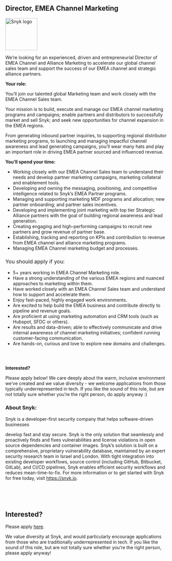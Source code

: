 Director, EMEA Channel Marketing
---

<img src="https://res.cloudinary.com/snyk/image/upload/v1537345894/press-kit/brand/logo-black.png" width="100" alt="Snyk logo" />

<p><span style="font-weight: 400;">We’re looking for an experienced, driven and entrepreneurial Director of EMEA Channel and Alliance Marketing to accelerate our global channel sales team and support the success of our EMEA channel and strategic alliance partners.&nbsp;</span></p>
<p><strong>Your role:</strong></p>
<p><span style="font-weight: 400;">You’ll join our talented global Marketing team and work closely with the EMEA Channel Sales team.&nbsp;</span></p>
<p><span style="font-weight: 400;">Your mission is to build, execute and manage our EMEA channel marketing programs and campaigns; enable partners and distributors to successfully market and sell Snyk; and seek new opportunities for channel expansion in the EMEA regions.&nbsp;</span></p>
<p><span style="font-weight: 400;">From generating inbound partner inquiries, to supporting regional distributor marketing programs, to launching and managing impactful channel awareness and lead generating campaigns, you’ll wear many hats and play an important role in driving EMEA partner sourced and influenced revenue.&nbsp;</span></p>
<p><strong>You’ll spend your time:</strong></p>
<ul>
<li style="font-weight: 400;"><span style="font-weight: 400;">Working closely with our EMEA Channel Sales team to understand their needs and develop partner marketing campaigns, marketing collateral and enablement tools.</span></li>
<li style="font-weight: 400;"><span style="font-weight: 400;">Developing and owning the messaging, positioning, and competitive intelligence related to Snyk’s EMEA Partner programs.&nbsp;</span></li>
<li style="font-weight: 400;"><span style="font-weight: 400;">Managing and supporting marketing MDF programs and allocation; new partner onboarding; and partner sales incentives.</span></li>
<li style="font-weight: 400;"><span style="font-weight: 400;">Developing and implementing joint marketing with top tier Strategic Alliance partners with the goal of building regional awareness and lead generation.&nbsp;</span></li>
<li style="font-weight: 400;"><span style="font-weight: 400;">Creating engaging and high-performing campaigns to recruit new partners and grow revenue of partner base.&nbsp;</span></li>
<li style="font-weight: 400;"><span style="font-weight: 400;">Establishing, tracking and reporting on KPIs and contribution to revenue from EMEA channel and alliance marketing programs.&nbsp;</span></li>
<li style="font-weight: 400;"><span style="font-weight: 400;">Managing EMEA Channel marketing budget and processes.</span></li>
</ul>
<h3><span style="font-weight: 400;">You should apply if you:</span></h3>
<ul>
<li style="font-weight: 400;"><span style="font-weight: 400;">5+ years working in EMEA Channel Marketing role.</span></li>
<li style="font-weight: 400;"><span style="font-weight: 400;">Have a strong understanding of the various EMEA regions and nuanced approaches to marketing within them.</span></li>
<li style="font-weight: 400;"><span style="font-weight: 400;">Have worked closely with an EMEA Channel Sales team and understand how to support and accelerate them.</span></li>
<li style="font-weight: 400;"><span style="font-weight: 400;">Enjoy fast-paced, highly engaged work environments.</span></li>
<li style="font-weight: 400;"><span style="font-weight: 400;">Are excited to help build the EMEA business and contribute directly to pipeline and revenue goals.</span></li>
<li style="font-weight: 400;"><span style="font-weight: 400;">Are proficient at using marketing automation and CRM tools (such as Hubspot, SFDC or others).</span></li>
<li style="font-weight: 400;"><span style="font-weight: 400;">Are results and data-driven; able to effectively communicate and drive internal awareness of channel marketing initiatives; confident running customer-facing communication.</span></li>
<li style="font-weight: 400;"><span style="font-weight: 400;">Are hands-on, curious and love to explore new domains and challenges.</span></li>
</ul>
<h3>&nbsp;</h3>
<p><strong>Interested?</strong></p>
<p><span style="font-weight: 400;">Please apply below! We care deeply about the warm, inclusive environment we’ve created and we value diversity - we welcome applications from those typically underrepresented in tech. If you like the sound of this role, but are not totally sure whether you’re the right person, do apply anyway :)</span></p>
<h3><strong>About Snyk:</strong></h3>
<p><span style="font-weight: 400;">Snyk is a developer-first security company that helps software-driven businesses&nbsp;</span></p>
<p><span style="font-weight: 400;">develop fast and stay secure. Snyk is the only solution that seamlessly and proactively finds and fixes vulnerabilities and license violations in open source dependencies and container images. Snyk’s solution is built on a comprehensive, proprietary vulnerability database, maintained by an expert security research team in Israel and London. With tight integration into existing developer workflows, source control (including GitHub, Bitbucket, GitLab), and CI/CD pipelines, Snyk enables efficient security workflows and reduces mean-time-to-fix. For more information or to get started with Snyk for free today, visit </span><a href="https://snyk.io"><span style="font-weight: 400;">https://snyk.io</span></a><span style="font-weight: 400;">.&nbsp;</span></p>
<h3><br><br></h3>

Interested?
---

Please apply [here](https://boards.greenhouse.io/snyk/jobs/4856068002#app).

We value diversity at Snyk, and would particularly encourage applications from those who are traditionally underrepresented in tech.
If you like the sound of this role, but are not totally sure whether you’re the right person, please apply anyway!
